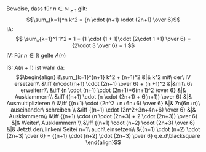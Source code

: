 Beweise, dass für $n \in \mathbb N_{\geq 1}$ gilt:
$$\sum_{k=1}^n k^2 = {n \cdot (n+1) \cdot (2n+1) \over 6}$$
IA:
$$
\sum_{k=1}^1 1^2 = 1 = {1 \cdot (1 + 1)\cdot (2\cdot 1 +1) \over 6} = {2\cdot 3 \over 6} = 1
$$
IV: 
Für $n\in \mathbb R$ gelte $A(n)$

IS: $A(n+1)$ ist wahr da:
$$\begin{align}
&\sum_{k=1}^{n+1} k^2 + (n+1)^2 &|& k^2 mit\ der\ IV ersetzen\\
&\iff {n\cdot(n+1) \cdot (2n+1) \over 6} + (n +1)^2 &|&mit\ 6\ erweitern\\
&\iff {n \cdot (n+1) \cdot (2n+1)+6(n+1)^2 \over 6} &|& Ausklammern\\
&\iff {(n+1) \cdot (n \cdot (2n+1) + 6(n+1)) \over 6} &|& Ausmultiplizieren \\
&\iff {(n+1) \cdot (2n^2 +n+6n+6) \over 6} &|& 7n(6n+n)\ auseinander\ schreiben \\
&\iff {(n+1) \cdot (2n^2+3n+4n+6) \over 6} &|& Ausklammern\\
&\iff {(n+1) \cdot (n \cdot (2n+3) + 2 \cdot (2n+3)) \over 6} &|& Weiter\ Ausklammern \\
&\iff {(n+1) \cdot (n+2) \cdot (2n+3) \over 6} &|& Jetzt\ der\ linken\ Seite\ n+1\ auch\ einsetzen\\
&{(n+1) \cdot (n+2) \cdot (2n+3) \over 6} = {(n+1) \cdot (n+2) \cdot (2n+3) \over 6} q.e.d\blacksquare
\end{align}$$
